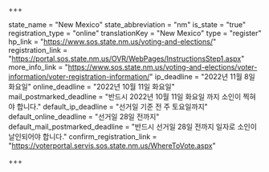 +++

state_name = "New Mexico"
state_abbreviation = "nm"
is_state = "true"
registration_type = "online"
translationKey = "New Mexico"
type = "register"
hp_link = "https://www.sos.state.nm.us/voting-and-elections/"
registration_link = "https://portal.sos.state.nm.us/OVR/WebPages/InstructionsStep1.aspx"
more_info_link = "https://www.sos.state.nm.us/voting-and-elections/voter-information/voter-registration-information/"
ip_deadline = "2022년 11월 8일 화요일"
online_deadline = "2022년 10월 11일 화요일"
mail_postmarked_deadline = "반드시 2022년 10월 11일 화요일 까지 소인이 찍혀야 합니다."
default_ip_deadline = "선거일 기준 전 주 토요일까지"
default_online_deadline = "선거일 28일 전까지"
default_mail_postmarked_deadline = "반드시 선거일 28일 전까지 일자로 소인이 날인되어야 합니다."
confirm_registration_link = "https://voterportal.servis.sos.state.nm.us/WhereToVote.aspx"

+++